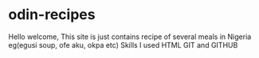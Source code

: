 # odin-recipes
Hello welcome,
This site is just contains recipe of several meals in Nigeria eg(egusi soup, ofe aku, okpa etc)
Skills I used HTML GIT and GITHUB